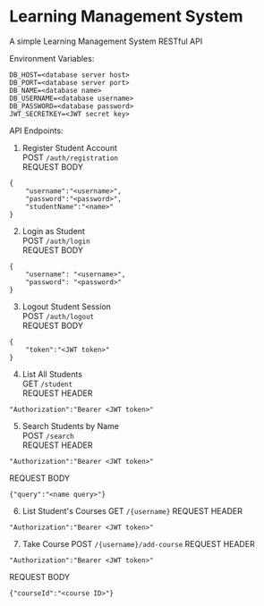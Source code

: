 
# Learning Management System

A simple Learning Management System RESTful API

Environment Variables:
```
DB_HOST=<database server host>
DB_PORT=<database server port>
DB_NAME=<database name>
DB_USERNAME=<database username>
DB_PASSWORD=<database password>
JWT_SECRETKEY=<JWT secret key>
```
API Endpoints:

1. Register Student Account  
POST `/auth/registration`  
REQUEST BODY
```
{
    "username":"<username>",
    "password":"<password>",
    "studentName":"<name>"
}
```

2. Login as Student  
POST `/auth/login`  
REQUEST BODY
```
{
    "username": "<username>",
    "password": "<password>"
}
```

3. Logout Student Session  
POST `/auth/logout`  
REQUEST BODY
```
{
    "token":"<JWT token>"
}
```

4. List All Students   
GET `/student`  
REQUEST HEADER
```
"Authorization":"Bearer <JWT token>"
```

5. Search Students by Name  
POST `/search`  
REQUEST HEADER
```
"Authorization":"Bearer <JWT token>"
```
REQUEST BODY
```
{"query":"<name query>"}
```

6. List Student's Courses
GET `/{username}`
REQUEST HEADER
```
"Authorization":"Bearer <JWT token>"
```

7. Take Course
POST `/{username}/add-course`
REQUEST HEADER
```
"Authorization":"Bearer <JWT token>"
```
REQUEST BODY
```
{"courseId":"<course ID>"}
```
